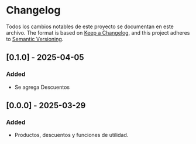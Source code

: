 # Changelog

Todos los cambios notables de este proyecto se documentan en este archivo.
The format is based on [Keep a Changelog](https://keepachangelog.com/en/1.1.0/),
and this project adheres to [Semantic Versioning](https://semver.org/spec/v2.0.0.html).

## [0.1.0] - 2025-04-05

### Added

- Se agrega Descuentos

## [0.0.0] - 2025-03-29

### Added

- Productos, descuentos y funciones de utilidad.
